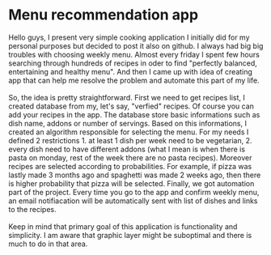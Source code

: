 # Menu recommendation app
Hello guys, I present very simple cooking application I initially did for my personal purposes but decided to post it also on github. I always had big big troubles with choosing weekly menu. Almost every friday I spent few hours searching through hundreds of recipes in oder to find "perfectly balanced, entertaining and healthy menu". And then I came up with idea of creating app that can help me resolve the problem and automate this part of my life.<br />
<br />
So, the idea is pretty straightforward. First we need to get recipes list, I created database from my, let's say, "verfied" recipes. Of course you can add your recipes in the app. The database store basic informations such as dish name, addons or number of servings. Based on this informations, I created an algorithm responsible for selecting the menu. For my needs I defined 2 restrictions 1. at least 1 dish per week need to be vegetarian, 2. every dish need to have different addons (what I mean is when there is pasta on monday, rest of the week there are no pasta recipes). Moreover recipes are selected according to probabilities. For example, if pizza was lastly made 3 months ago and spaghetti was made 2 weeks ago, then there is higher probability that pizza will be selected. Finally, we got automation part of the project. Every time you go to the app and confirm weekly menu, an email notifiacation will be automatically sent with list of dishes and links to the recipes.<br />
<br />
Keep in mind that primary goal of this application is functionality and simplicity. I am aware that graphic layer might be suboptimal and there is much to do in that area.<br />